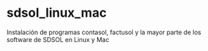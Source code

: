 # sdsol_linux_mac
 Instalación de programas contasol, factusol y la mayor parte de los software de SDSOL en Linux y Mac
